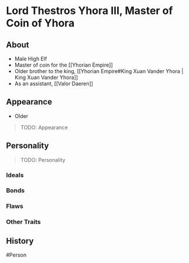 # Lord Thestros Yhora III, Master of Coin of Yhora
## About
- Male High Elf
- Master of coin for the [[Yhorian Empire]]
- Older brother to the king, [[Yhorian Empire#King Xuan Vander Yhora | King Xuan Vander Yhora]]
- As an assistant, [[Valor Daeren]]

## Appearance
- Older

> TODO: Appearance 

## Personality
> TODO: Personality 

### Ideals


### Bonds


### Flaws


### Other Traits


## History


#Person